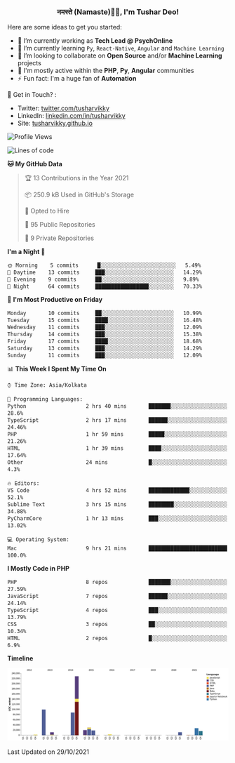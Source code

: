 <h3 align="center">नमस्ते (Namaste)🙏🏻, I'm Tushar Deo!</h3>

Here are some ideas to get you started:

- 🔭 I’m currently working as **Tech Lead @ PsychOnline**
- 🌱 I’m currently learning `Py`, `React-Native`, `Angular` and `Machine Learning`
- 👯 I’m looking to collaborate on **Open Source** and/or **Machine Learning** projects
- 💬 I'm mostly active within the **PHP**, **Py**, **Angular** communities
- ⚡ Fun fact: I'm a huge fan of **Automation**

📣 Get in Touch? :
- Twitter: [twitter.com/tusharvikky](https://twitter.com/tusharvikky)
- LinkedIn: [linkedin.com/in/tusharvikky](https://www.linkedin.com/in/tusharvikky/)
- Site: [tusharvikky.github.io](https://tusharvikky.github.io/)

<!--START_SECTION:waka-->
![Profile Views](http://img.shields.io/badge/Profile%20Views-0-blue)

![Lines of code](https://img.shields.io/badge/From%20Hello%20World%20I%27ve%20Written-556322%20lines%20of%20code-blue)

**🐱 My GitHub Data** 

> 🏆 13 Contributions in the Year 2021
 > 
> 📦 250.9 kB Used in GitHub's Storage 
 > 
> 💼 Opted to Hire
 > 
> 📜 95 Public Repositories 
 > 
> 🔑 9 Private Repositories  
 > 
**I'm a Night 🦉** 

```text
🌞 Morning    5 commits      █░░░░░░░░░░░░░░░░░░░░░░░░   5.49% 
🌆 Daytime    13 commits     ███░░░░░░░░░░░░░░░░░░░░░░   14.29% 
🌃 Evening    9 commits      ██░░░░░░░░░░░░░░░░░░░░░░░   9.89% 
🌙 Night      64 commits     █████████████████░░░░░░░░   70.33%

```
📅 **I'm Most Productive on Friday** 

```text
Monday       10 commits     ██░░░░░░░░░░░░░░░░░░░░░░░   10.99% 
Tuesday      15 commits     ████░░░░░░░░░░░░░░░░░░░░░   16.48% 
Wednesday    11 commits     ███░░░░░░░░░░░░░░░░░░░░░░   12.09% 
Thursday     14 commits     ███░░░░░░░░░░░░░░░░░░░░░░   15.38% 
Friday       17 commits     ████░░░░░░░░░░░░░░░░░░░░░   18.68% 
Saturday     13 commits     ███░░░░░░░░░░░░░░░░░░░░░░   14.29% 
Sunday       11 commits     ███░░░░░░░░░░░░░░░░░░░░░░   12.09%

```


📊 **This Week I Spent My Time On** 

```text
⌚︎ Time Zone: Asia/Kolkata

💬 Programming Languages: 
Python                   2 hrs 40 mins       ███████░░░░░░░░░░░░░░░░░░   28.6% 
TypeScript               2 hrs 17 mins       ██████░░░░░░░░░░░░░░░░░░░   24.46% 
PHP                      1 hr 59 mins        █████░░░░░░░░░░░░░░░░░░░░   21.26% 
HTML                     1 hr 39 mins        ████░░░░░░░░░░░░░░░░░░░░░   17.64% 
Other                    24 mins             █░░░░░░░░░░░░░░░░░░░░░░░░   4.3%

🔥 Editors: 
VS Code                  4 hrs 52 mins       █████████████░░░░░░░░░░░░   52.1% 
Sublime Text             3 hrs 15 mins       ████████░░░░░░░░░░░░░░░░░   34.88% 
PyCharmCore              1 hr 13 mins        ███░░░░░░░░░░░░░░░░░░░░░░   13.02%

💻 Operating System: 
Mac                      9 hrs 21 mins       █████████████████████████   100.0%

```

**I Mostly Code in PHP** 

```text
PHP                      8 repos             ███████░░░░░░░░░░░░░░░░░░   27.59% 
JavaScript               7 repos             ██████░░░░░░░░░░░░░░░░░░░   24.14% 
TypeScript               4 repos             ███░░░░░░░░░░░░░░░░░░░░░░   13.79% 
CSS                      3 repos             ██░░░░░░░░░░░░░░░░░░░░░░░   10.34% 
HTML                     2 repos             █░░░░░░░░░░░░░░░░░░░░░░░░   6.9%

```


**Timeline**

![Chart not found](https://raw.githubusercontent.com/tusharvikky/tusharvikky/master/charts/bar_graph.png) 


 Last Updated on 29/10/2021
<!--END_SECTION:waka-->

